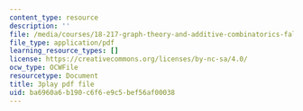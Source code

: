 ```yaml
---
content_type: resource
description: ''
file: /media/courses/18-217-graph-theory-and-additive-combinatorics-fall-2019/ba6960a6b190c6f6e9c5bef56af00038_rBUFitIoE14.pdf
file_type: application/pdf
learning_resource_types: []
license: https://creativecommons.org/licenses/by-nc-sa/4.0/
ocw_type: OCWFile
resourcetype: Document
title: 3play pdf file
uid: ba6960a6-b190-c6f6-e9c5-bef56af00038
---
```

